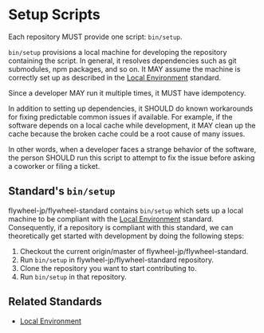 # Setup Scripts

Each repository MUST provide one script: `bin/setup`.

`bin/setup` provisions a local machine for developing the repository containing the script.
In general, it resolves dependencies such as git submodules, npm packages, and so on.
It MAY assume the machine is correctly set up as described in the
[Local Environment](./local_environment.md) standard.

Since a developer MAY run it multiple times, it MUST have idempotency.

In addition to setting up dependencies, it SHOULD do known workarounds for fixing predictable
common issues if available. For example, if the software depends on a local cache while
development, it MAY clean up the cache because the broken cache could be a root cause of
many issues.

In other words, when a developer faces a strange behavior of the software, the person
SHOULD run this script to attempt to fix the issue before asking a coworker or filing
a ticket.

## Standard's `bin/setup`

flywheel-jp/flywheel-standard contains `bin/setup` which sets up a local machine to be compliant
with the [Local Environment](./local_environment.md) standard.
Consequently, if a repository is compliant with this standard, we can theoretically get
started with development by doing the following steps:

1. Checkout the current origin/master of flywheel-jp/flywheel-standard.
2. Run `bin/setup` in flywheel-jp/flywheel-standard repository.
3. Clone the repository you want to start contributing to.
4. Run `bin/setup` in that repository.

## Related Standards

- [Local Environment](./local_environment.md)
